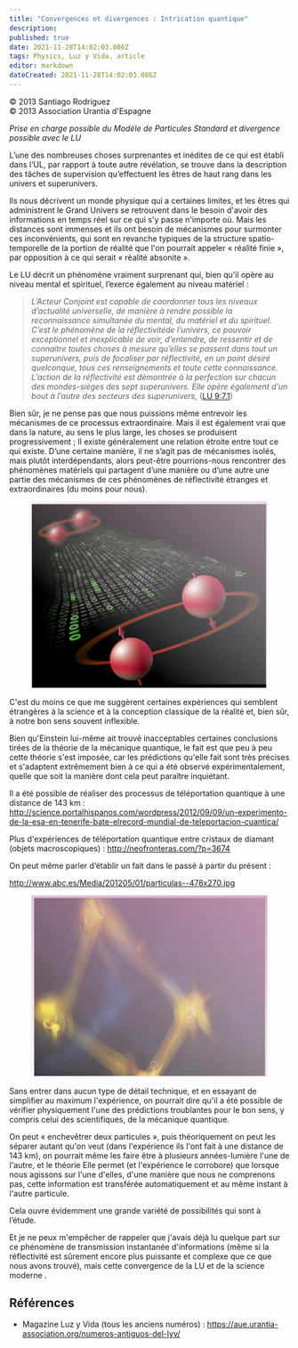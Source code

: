 ```yaml
---
title: "Convergences et divergences : Intrication quantique"
description: 
published: true
date: 2021-11-28T14:02:03.086Z
tags: Physics, Luz y Vida, article
editor: markdown
dateCreated: 2021-11-28T14:02:03.086Z
---
```


<p class="v-card v-sheet theme--light gray lighten-3 px-2">© 2013 Santiago Rodríguez<br>© 2013 Association Urantia d'Espagne</p>


_Prise en charge possible du Modèle de Particules Standard et divergence possible avec le LU_

L’une des nombreuses choses surprenantes et inédites de ce qui est établi dans l’UL, par rapport à toute autre révélation, se trouve dans la description des tâches de supervision qu’effectuent les êtres de haut rang dans les univers et superunivers.

Ils nous décrivent un monde physique qui a certaines limites, et les êtres qui administrent le Grand Univers se retrouvent dans le besoin d'avoir des informations en temps réel sur ce qui s'y passe n'importe où. Mais les distances sont immenses et ils ont besoin de mécanismes pour surmonter ces inconvénients, qui sont en revanche typiques de la structure spatio-temporelle de la portion de réalité que l'on pourrait appeler « réalité finie », par opposition à ce qui serait « réalité absonite ».

Le LU décrit un phénomène vraiment surprenant qui, bien qu’il opère au niveau mental et spirituel, l’exerce également au niveau matériel :

> _L’Acteur Conjoint est capable de coordonner tous les niveaux d’actualité universelle, de manière à rendre possible la reconnaissance simultanée du mental, du matériel et du spirituel. C’est le phénomène de la *réflectivitéde l’univers,* ce pouvoir exceptionnel et inexplicable de voir, d’entendre, de ressentir et de connaitre toutes choses à mesure qu’elles se passent dans tout un superunivers, puis de focaliser par réflectivité, en un point désiré quelconque, tous ces renseignements et toute cette connaissance. L’action de la réflectivité est démontrée à la perfection sur chacun des mondes-sièges des sept superunivers. Elle opère également d’un bout à l’autre des secteurs des superunivers,_ ([LU 9:7.1](/fr/The_Urantia_Book/9#p7_1))

Bien sûr, je ne pense pas que nous puissions même entrevoir les mécanismes de ce processus extraordinaire. Mais il est également vrai que dans la nature, au sens le plus large, les choses se produisent progressivement ; Il existe généralement une relation étroite entre tout ce qui existe. D’une certaine manière, il ne s’agit pas de mécanismes isolés, mais plutôt interdépendants, alors peut-être pourrions-nous rencontrer des phénomènes matériels qui partagent d’une manière ou d’une autre une partie des mécanismes de ces phénomènes de réflectivité étranges et extraordinaires (du moins pour nous).

<figure id="Figure_1" class="image urantiapedia">
<img src="/image/article/Luz_y_Vida/LyV32/05.jpg">
</figure>

C'est du moins ce que me suggèrent certaines expériences qui semblent étrangères à la science et à la conception classique de la réalité et, bien sûr, à notre bon sens souvent inflexible.

Bien qu'Einstein lui-même ait trouvé inacceptables certaines conclusions tirées de la théorie de la mécanique quantique, le fait est que peu à peu cette théorie s'est imposée, car les prédictions qu'elle fait sont très précises et s'adaptent extrêmement bien à ce qui a été observé expérimentalement, quelle que soit la manière dont cela peut paraître inquiétant.

Il a été possible de réaliser des processus de téléportation quantique à une distance de 143 km : http://science.portalhispanos.com/wordpress/2012/09/09/un-experimento-de-la-esa-en-tenerife-bate-elrecord-mundial-de-teleportacion-cuantica/

Plus d'expériences de téléportation quantique entre cristaux de diamant (objets macroscopiques) : http://neofronteras.com/?p=3674

On peut même parler d’établir un fait dans le passé à partir du présent :

http://www.abc.es/Media/201205/01/particulas--478x270.jpg

<figure id="Figure_2" class="image urantiapedia">
<img src="/image/article/Luz_y_Vida/LyV32/06.jpg">
</figure>

Sans entrer dans aucun type de détail technique, et en essayant de simplifier au maximum l'expérience, on pourrait dire qu'il a été possible de vérifier physiquement l'une des prédictions troublantes pour le bon sens, y compris celui des scientifiques, de la mécanique quantique.

On peut « enchevêtrer deux particules », puis théoriquement on peut les séparer autant qu'on veut (dans l'expérience ils l'ont fait à une distance de 143 km), on pourrait même les faire être à plusieurs années-lumière l'une de l'autre, et le théorie Elle permet (et l'expérience le corrobore) que lorsque nous agissons sur l'une d'elles, d'une manière que nous ne comprenons pas, cette information est transférée automatiquement et au même instant à l'autre particule.

Cela ouvre évidemment une grande variété de possibilités qui sont à l’étude.

Et je ne peux m'empêcher de rappeler que j'avais déjà lu quelque part sur ce phénomène de transmission instantanée d'informations (même si la réflectivité est sûrement encore plus puissante et complexe que ce que nous avons trouvé), mais cette convergence de la LU et de la science moderne .

## Références

- Magazine Luz y Vida (tous les anciens numéros) : https://aue.urantia-association.org/numeros-antiguos-del-lyv/


